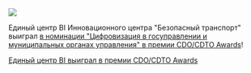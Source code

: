 <!--2025-05-05 14:54:23-->
<div class="yb">
  <div class="rss habr"><img src="https://habrastorage.org/getpro/habr/upload_files/d08/28c/599/d0828c5990f730b1f7116bfd63209a03.jpg" /><p>Единый центр BI Инновационного центра "Безопасный транспорт" выиграл <a href="https://companies.rbc.ru/news/2avUOmrojf/obyavlenyi-laureatyi-premij-cdto-awards-i-tech-awards-2025/" rel="noopener noreferrer nofollow">в номинации "Цифровизация в госуправлении и муниципальных органах управления" в премии CDO/CDTO Awards</a>!</p> <a... <p class="titl"><a href="https://habr.com/ru/news/907098/?utm_source=habrahabr&utm_medium=rss&utm_campaign=907098">Единый центр BI выиграл в премии CDO/CDTO Awards</a></p></div>
</div>
